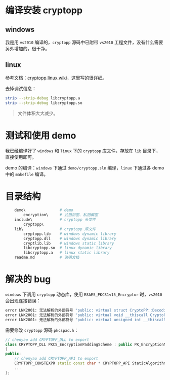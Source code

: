 # 编译安装 cryptopp

## windows 
我是用 `vs2010` 编译的，`cryptopp` 源码中已附带 `vs2010` 工程文件，没有什么需要另外增加的，很干净。

## linux
参考文档：[cryptopp linux wiki](http://www.cryptopp.com/wiki/Linux)，这里写的很详细。

去悼调试信息：
```sh
strip --strip-debug libcryptopp.a
strip --strip-debug libcryptopp.so
```
> 文件体积大大减少。


# 测试和使用 demo
我已经编译好了 `windows` 和 `linux` 下的 `cryptopp` 库文件，存放在 `lib` 目录下，直接使用即可。

demo 的编译：`windows` 下通过 `demo/cryptopp.sln` 编译，`linux` 下通过各 demo 中的 `makefile` 编译。


# 目录结构
```sh
    demo\               # demo
        encryption\     # 公钥加密、私钥解密
    include\            # cryptopp 头文件
        cryptopp\ 
    lib\                # cryptopp 库文件
        cryptopp.lib    # windows dynamic library
        cryptopp.dll    # windows dynamic library
        cryptlib.lib    # windows static library
        libcryptopp.so  # linux dynamic library
        libcryptopp.a   # linux static library
    readme.md           # 说明文档
```


# 解决的 bug

`windows` 下调用 `cryptopp` 动态库，使用 `RSAES_PKCS1v15_Encryptor` 时，`vs2010` 会出现连接错误：
```sh
error LNK2001: 无法解析的外部符号 "public: virtual struct CryptoPP::DecodingResult __thiscall CryptoPP::PKCS_EncryptionPaddingScheme::Unpad(unsigned char const *,unsigned int,unsigned char *,class CryptoPP::NameValuePairs const &)const " (?Unpad@PKCS_EncryptionPaddingScheme@CryptoPP@@UBE?AUDecodingResult@2@PBEIPAEABVNameValuePairs@2@@Z)
error LNK2001: 无法解析的外部符号 "public: virtual void __thiscall CryptoPP::PKCS_EncryptionPaddingScheme::Pad(class CryptoPP::RandomNumberGenerator &,unsigned char const *,unsigned int,unsigned char *,unsigned int,class CryptoPP::NameValuePairs const &)const " (?Pad@PKCS_EncryptionPaddingScheme@CryptoPP@@UBEXAAVRandomNumberGenerator@2@PBEIPAEIABVNameValuePairs@2@@Z)
error LNK2001: 无法解析的外部符号 "public: virtual unsigned int __thiscall CryptoPP::PKCS_EncryptionPaddingScheme::MaxUnpaddedLength(unsigned int)const " (?MaxUnpaddedLength@PKCS_EncryptionPaddingScheme@CryptoPP@@UBEII@Z)
```

需要修改 `cryptopp` 源码 `pkcspad.h`：
```c++
// chenyao add CRYPTOPP_DLL to export
class CRYPTOPP_DLL PKCS_EncryptionPaddingScheme : public PK_EncryptionMessageEncodingMethod
{
public:
    // chenyao add CRYPTOPP_API to export
	CRYPTOPP_CONSTEXPR static const char * CRYPTOPP_API StaticAlgorithmName() {return "EME-PKCS1-v1_5";}
    ...
};
```
